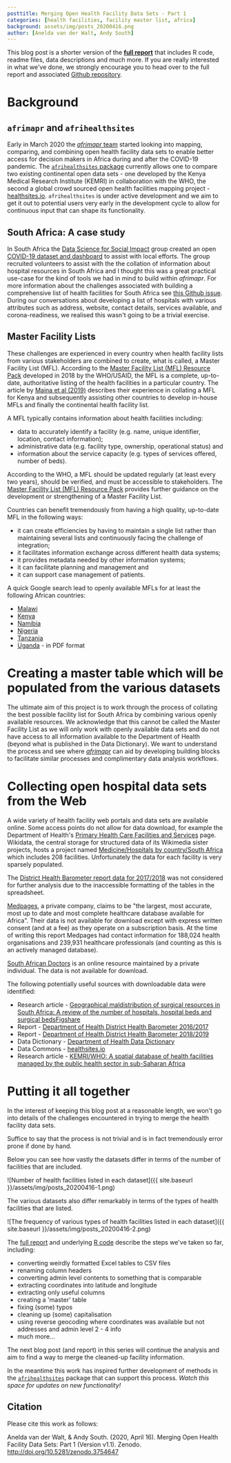 ```yaml
---
posttitle: Merging Open Health Facility Data Sets - Part 1
categories: [health facilities, facility master list, africa]
background: assets/img/posts_20200416.png
author: [Anelda van der Walt, Andy South]
---
```


This blog post is a shorter version of the **[full report](https://htmlpreview.github.io/?https://github.com/anelda/merge_open_hospital_data/blob/master/reports/merge_open_hospital_data_part1.html)** that includes R code, readme files, data descriptions and much more. If you are really interested in what we've done, we strongly encourage you to head over to the full report and associated [Github repository](https://github.com/anelda/merge_open_hospital_data/). 

# Background

## `afrimapr` and `afrihealthsites`

Early in March 2020 the [_afrimapr_ team](http://afrimapr.org) started looking into mapping, comparing, and combining open health facility data sets to enable better access for decision makers in Africa during and after the COVID-19 pandemic. The [`afrihealthsites` package](http://afrimapr.org/code) currently allows one to compare two existing continental open data sets - one developed by the Kenya Medical Research Institute (KEMRI) in collaboration with the WHO, the second a global crowd sourced open health facilities mapping project - [healthsites.io](https://healthsites.io). `afrihealthsites` is under active development and we aim to get it out to potential users very early in the development cycle to allow for continuous input that can shape its functionality.

## South Africa: A case study

In South Africa the [Data Science for Social Impact](https://dsfsi.github.io/) group created an open [COVID-19 dataset and dashboard](https://arxiv.org/abs/2004.04813) to assist with local efforts. The group recruited volunteers to assist with the the collation of information about hospital resources in South Africa and I thought this was a great practical use-case for the kind of tools we had in mind to build within _afrimapr_. For more information about the challenges associated with building a comprehensive list of health facilities for South Africa see [this Github issue](https://github.com/dsfsi/covid19za/issues/115). During our conversations about developing a list of hospitals with various attributes such as address, website, contact details, services available, and corona-readiness, we realised this wasn't going to be a trivial exercise.

## Master Facility Lists

These challenges are experienced in every country when health facility lists from various stakeholders are combined to create, what is called, a Master Facility List (MFL). According to the [Master Facility List (MFL) Resource Pack](https://www.who.int/healthinfo/MFL_Resource_Package_Jan2018.pdf?ua=1) developed in 2018 by the WHO/USAID, the MFL is a complete, up-to-date, authoritative listing of the health facilities in a particular country. The article by [Maina et al (2019)](https://www.ncbi.nlm.nih.gov/pmc/articles/PMC6658526/) describes their experience in collating a MFL for Kenya and subsequently assisting other countries to develop in-house MFLs and finally the continental health facility list.

A MFL typically contains information about health facilities including:

- data to accurately identify a facility (e.g. name, unique identifier, location, contact information);
- administrative data (e.g. facility type, ownership, operational status) and
- information about the service capacity (e.g. types of services offered, number of beds).

According to the WHO, a MFL should be updated regularly (at least every two years), should be verified, and must be accessible to stakeholders. The [Master Facility List (MFL) Resource Pack](https://www.who.int/healthinfo/MFL_Resource_Package_Jan2018.pdf?ua=1) provides further guidance on the development or strengthening of a Master Facility List. 

Countries can benefit tremendously from having a high quality, up-to-date MFL in the following ways:

- it can create efficiencies by having to maintain a single list rather than maintaining several lists and continuously facing the challenge of integration;
- it facilitates information exchange across different health data systems;
- it provides metadata needed by other information systems;
- it can facilitate planning and management and
- it can support case management of patients.

A quick Google search lead to openly available MFLs for at least the following African countries:

- [Malawi](https://github.com/BaobabHealthTrust/master-facility-list)
- [Kenya](http://kmhfl.health.go.ke/#/home)
- [Namibia](https://mfl.mhss.gov.na/)
- [Nigeria](https://hfr.health.gov.ng/download/facilities)
- [Tanzania](http://hfrportal.moh.go.tz/)
- [Uganda](https://health.go.ug/sites/default/files/Signed%20n%20final%20mfl.pdf) - in PDF format

# Creating a master table which will be populated from the various datasets

The ultimate aim of this project is to work through the process of collating the best possible facility list for South Africa by combining various openly available resources. We acknowledge that this cannot be called the Master Facility List as we will only work with openly available data sets and do not have access to all information available to the Department of Health (beyond what is published in the Data Dictionary). We want to understand the process and see where [_afrimapr_](http://afrimapr.org) can aid by developing building blocks to facilitate similar processes and complimentary data analysis workflows. 

# Collecting open hospital data sets from the Web

A wide variety of health facility web portals and data sets are available online. Some access points do not allow for data download, for example the Department of Health's [Primary Health Care Facilities and Services](https://www.healthestablishments.org.za/Home/Facility) page. Wikidata, the central storage for structured data of its Wikimedia sister projects, hosts a project named [Medicine/Hospitals by country/South Africa](https://www.wikidata.org/wiki/Wikidata:WikiProject_Medicine/Hospitals_by_country/South_Africa) which includes 208 facilities. Unfortunately the data for each facility is very sparsely populated.

The [District Health Barometer report data for 2017/2018](https://www.hst.org.za/publications/Pages/DHB20172018.aspx) was not considered for further analysis due to the inaccessible formatting of the tables in the spreadsheet.

[Medpages](https://www.medpages.info/sf/index.php?page=homepage), a private company, claims to be "the largest, most accurate, most up to date and most complete healthcare database available for Africa". Their data is not available for download except with express written consent (and at a fee) as they operate on a subscription basis. At the time of writing this report Medpages had contact information for 188,024 health organisations and 239,931 healthcare professionals (and counting as this is an actively managed database).

[South African Doctors](http://doctors-hospitals-medical-cape-town-south-africa.blaauwberg.net) is an online resource maintained by a private individual. The data is not available for download.

The following potentially useful sources with downloadable data were identified:

- Research article - [Geographical maldistribution of surgical resources in South Africa: A review of the number of hospitals, hospital beds and surgical beds](http://www.samj.org.za/index.php/samj/article/view/12143)[Figshare](https://figshare.com/articles/SURGICAL_RESOURCES_latestmarch2016_xlsx/12066711) 
- Report - [Department of Health District Health Barometer 2016/2017](http://www.health.gov.za/index.php/2014-03-17-09-09-38/reports/category/424-reports-2017#) 
- Report - [Department of Health District Health Barometer 2018/2019](https://www.hst.org.za/publications/Pages/DISTRICT-HEALTH-BAROMETER-201819.aspx)
- Data Dictionary - [Department of Health Data Dictionary](https://dd.dhmis.org/orgunits.html?file=NIDS%20Integrated&source=nids&ver=91b9) 
- Data Commons - [healthsites.io](https://healthsites.io/)
- Research article - [KEMRI/WHO: A spatial database of health facilities managed by the public health sector in sub-Saharan Africa](https://dx.doi.org/10.1038%2Fs41597-019-0142-2)

# Putting it all together

In the interest of keeping this blog post at a reasonable length, we won't go into details of the challenges encountered in trying to merge the health facility data sets.

Suffice to say that the process is not trivial and is in fact tremendously error prone if done by hand. 

Below you can see how vastly the datasets differ in terms of the number of facilities that are included.

![Number of health facilities listed in each dataset]({{ site.baseurl }}/assets/img/posts_20200416-1.png)

The various datasets also differ remarkably in terms of the types of health facilities that are listed.

![The frequency of various types of health facilities listed in each dataset]({{ site.baseurl }}/assets/img/posts_20200416-2.png)

The [full report](https://htmlpreview.github.io/?https://github.com/anelda/merge_open_hospital_data/blob/master/reports/merge_open_hospital_data_part1.html) and underlying [R code](https://github.com/anelda/merge_open_hospital_data/blob/master/reports/merge_open_hospital_data_part1.Rmd) describe the steps we've taken so far, including:

- converting weirdly formatted Excel tables to CSV files
- renaming column headers
- converting admin level contents to something that is comparable
- extracting coordinates into latitude and longitude
- extracting only useful columns
- creating a 'master' table
- fixing (some) typos
- cleaning up (some) capitalisation
- using reverse geocoding where coordinates was available but not addresses and admin level 2 - 4 info
- much more...

The next blog post (and report) in this series will continue the analysis and aim to find a way to merge the cleaned-up facility information.

In the meantime this work has inspired further development of methods in the [`afrihealthsites`](http://www.afrimapr.org/code) package that can support this process. _Watch this space for updates on new functionality!_

## Citation

Please cite this work as follows:

Anelda van der Walt, & Andy South. (2020, April 16). Merging Open Health Facility Data Sets: Part 1 (Version v1.1). Zenodo. http://doi.org/10.5281/zenodo.3754647